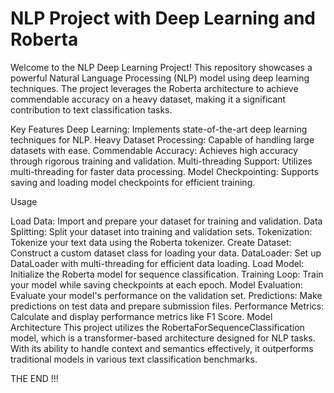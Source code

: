 # NLP Project with Deep Learning and Roberta


Welcome to the NLP Deep Learning Project! This repository showcases a powerful Natural Language Processing (NLP) model using deep learning techniques. The project leverages the Roberta architecture to achieve commendable accuracy on a heavy dataset, making it a significant contribution to text classification tasks.


Key Features
Deep Learning: Implements state-of-the-art deep learning techniques for NLP.
Heavy Dataset Processing: Capable of handling large datasets with ease.
Commendable Accuracy: Achieves high accuracy through rigorous training and validation.
Multi-threading Support: Utilizes multi-threading for faster data processing.
Model Checkpointing: Supports saving and loading model checkpoints for efficient training.

Usage

Load Data: Import and prepare your dataset for training and validation.
Data Splitting: Split your dataset into training and validation sets.
Tokenization: Tokenize your text data using the Roberta tokenizer.
Create Dataset: Construct a custom dataset class for loading your data.
DataLoader: Set up DataLoader with multi-threading for efficient data loading.
Load Model: Initialize the Roberta model for sequence classification.
Training Loop: Train your model while saving checkpoints at each epoch.
Model Evaluation: Evaluate your model's performance on the validation set.
Predictions: Make predictions on test data and prepare submission files.
Performance Metrics: Calculate and display performance metrics like F1 Score.
Model Architecture
This project utilizes the RobertaForSequenceClassification model, which is a transformer-based architecture designed for NLP tasks. With its ability to handle context and semantics effectively, it outperforms traditional models in various text classification benchmarks.


THE END !!!

